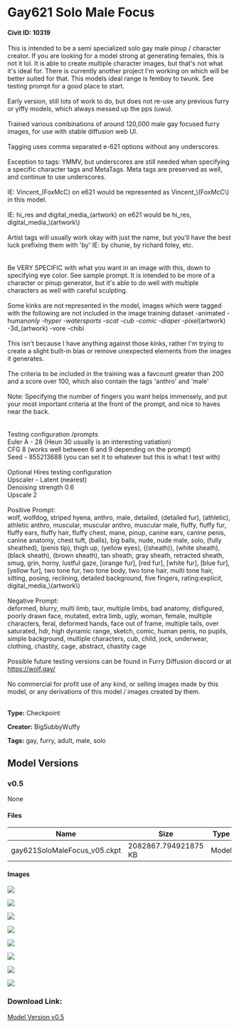 # Gay621 Solo Male Focus

#### Civit ID: 10319

<p>This is intended to be a semi specialized solo gay male pinup / character creator. If you are looking for a model strong at generating females, this is not it lol. It is able to create multiple character images, but that's not what it's ideal for. There is currently another project I'm working on which will be better suited for that. This models ideal range is femboy to twunk. See testing prompt for a good place to start.<br /><br />Early version, still lots of work to do, but does not re-use any previous furry or yiffy models, which always messed up the pps (uwu). <br /><br />Trained various combinations of around 120,000 male gay focused furry images, for use with stable diffusion web UI. <br /><br />Tagging uses comma separated e-621 options without any underscores. <br /><br />Exception to tags: YMMV, but underscores are still needed when specifying a specific character tags and MetaTags. Meta tags are preserved as well, and continue to use underscores.<br /><br />IE: Vincent_(FoxMcC) on e621 would be represented as Vincent_\(FoxMcC\) in this model. <br /><br />IE: hi_res and digital_media_(artwork) on e621 would be hi_res, digital_media_\(artwork\) <br /><br />Artist tags will usually work okay with just the name, but you'll have the best luck prefixing them with 'by' IE: by chunie, by richard foley, etc.<br /><br /><br />Be VERY SPECIFIC with what you want in an image with this, down to specifying eye color. See sample prompt. It is intended to be more of a character or pinup generator, but it's able to do well with multiple characters as well with careful sculpting. <br /><br />Some kinks are not represented in the model, images which were tagged with the following are not included in the image training dataset -animated -human<em>only -hyper -watersports -scat -cub -comic -diaper -pixel</em>(artwork) -3d_(artwork) -vore -chibi <br /><br />This isn't because I have anything against those kinks, rather I'm trying to create a slight built-in bias or remove unexpected elements from the images it generates.<br /><br />The criteria to be included in the training was a favcount greater than 200 and a score over 100, which also contain the tags 'anthro' and 'male'<br /><br />Note: Specifying the number of fingers you want helps immensely, and put your most important criteria at the front of the prompt, and nice to haves near the back. <br /><br /><br />Testing configuration /prompts <br />Euler A - 28 (Heun 30 usually is an interesting vatiation) <br />CFG 8 (works well between 6 and 9 depending on the prompt)<br />Seed - 855213688 (you can set it to whatever but this is what I test with) <br /><br />Optional Hires testing configuration <br />Upscaler - Latent (nearest) <br />Denoising strength 0.6 <br />Upscale 2 <br /><br />Positive Prompt: <br />wolf, wolfdog, striped hyena, anthro, male, detailed, (detailed fur), (athletic), athletic anthro, muscular, muscular anthro, muscular male, fluffy, fluffy fur, fluffy ears, fluffy hair, fluffy chest, mane, pinup, canine ears, canine penis, canine anatomy, chest tuft, (balls), big balls, nude, nude male, solo, (fully sheathed), (penis tip), thigh up, (yellow eyes), ((sheath)), (white sheath), (black sheath), (brown sheath), tan sheath, gray sheath, retracted sheath, smug, grin, horny, lustful gaze, [orange fur], [red fur], [white fur], [blue fur], [yellow fur], two tone fur, two tone body, two tone hair, multi tone hair, sitting, posing, reclining, detailed background, five fingers, rating:explicit, digital_media_\(artwork\) <br /><br />Negative Prompt: <br />deformed, blurry, multi limb, taur, multiple limbs, bad anatomy, disfigured, poorly drawn face, mutated, extra limb, ugly, woman, female, multiple characters, feral, deformed hands, face out of frame, multiple tails, over saturated, hdr, high dynamic range, sketch, comic, human penis, no pupils, simple background, multiple characters, cub, child, jock, underwear, clothing, chastity, cage, abstract, chastity cage<br /><br />Possible future testing versions can be found in Furry Diffusion discord or at <a target="_blank" rel="ugc" href="https://wolf.gay/">https://wolf.gay/</a><br /><br />No commercial for profit use of any kind, or selling images made by this model, or any derivations of this model / images created by them. <br /><br /></p>

**Type:** Checkpoint

**Creator:** BigSubbyWuffy

**Tags:** gay, furry, adult, male, solo

## Model Versions

### v0.5

None

#### Files

| Name | Size | Type | Format | Download Url | AutoV1 | AutoV2 | SHA256 | CRC32 | BLAKE3 |
| --- | --- | --- | --- | --- | --- | --- | --- | --- | --- |
| gay621SoloMaleFocus_v05.ckpt | 2082867.794921875 KB | Model | PickleTensor | https://civitai.com/api/download/models/12262 | B44C5C3E | F09FC7BD86 | F09FC7BD862AA72BF6CEB35F33AD1206C6B171E82BDE917FC0EA71A8E41B4CA5 | DF98E122 | BBC5A1890C007F45091E7BB10E752C0ACB8B528672CC0E255B194C1E081BAFB4 |

#### Images

<p><img src="https://image.civitai.com/xG1nkqKTMzGDvpLrqFT7WA/9dab640f-9415-412b-47ed-281c04444d00/width=450/117814.jpeg" /></p>

<p><img src="https://image.civitai.com/xG1nkqKTMzGDvpLrqFT7WA/2f8ff210-bf4c-44f7-4dd9-119317a4e000/width=450/117821.jpeg" /></p>

<p><img src="https://image.civitai.com/xG1nkqKTMzGDvpLrqFT7WA/3a5afeb5-9bf5-4df1-a0f4-752e5eccd100/width=450/117820.jpeg" /></p>

<p><img src="https://image.civitai.com/xG1nkqKTMzGDvpLrqFT7WA/ee99cc95-64c9-498f-cd8d-7b115cb11200/width=450/117819.jpeg" /></p>

<p><img src="https://image.civitai.com/xG1nkqKTMzGDvpLrqFT7WA/d0608d05-ecb0-4cb3-056c-34320f1c7a00/width=450/117818.jpeg" /></p>

<p><img src="https://image.civitai.com/xG1nkqKTMzGDvpLrqFT7WA/839074cc-9001-4d27-d8e7-8de29789cc00/width=450/117817.jpeg" /></p>

<p><img src="https://image.civitai.com/xG1nkqKTMzGDvpLrqFT7WA/191e3322-d8d3-4e95-6da9-385162e4b600/width=450/117816.jpeg" /></p>

<p><img src="https://image.civitai.com/xG1nkqKTMzGDvpLrqFT7WA/c4a8aab6-5cbc-405c-0945-8aa0109d0a00/width=450/117815.jpeg" /></p>

### Download Link:

[Model Version v0.5](https://civitai.com/api/download/models/12262)

